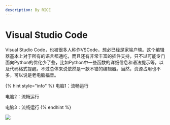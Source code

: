 ```yaml
---
description: By RICE
---
```


# Visual Studio Code

Visual Studio Code，也被很多人称作VSCode，想必已经是家喻户晓。这个编辑器基本上对于所有的语言都通吃，而且还有非常丰富的插件支持，只不过可能专门面向Python的优化少了些，比如Python中一些函数的详细信息和语法提示等，以及代码格式提醒。不过总体来说依然是一款不错的编辑器。当然，资源占用也不多，可以说是老电脑福音。

{% hint style="info" %}
电脑1：流畅运行

电脑2：流畅运行

电脑3：流畅运行
{% endhint %}

![](https://pic2.zhimg.com/80/v2-7b84c773a8fbd54b698d13f64b130e79_1440w.jpg)


